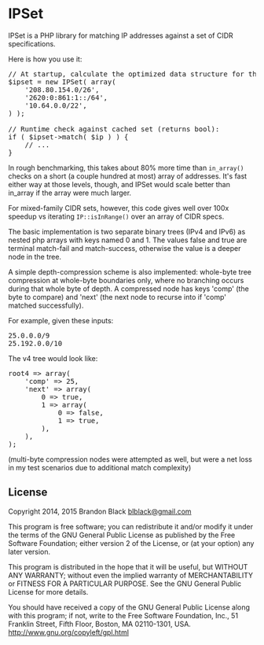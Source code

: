 IPSet
=====

IPSet is a PHP library for matching IP addresses against a set of CIDR
specifications.

Here is how you use it:

<pre lang="php">
// At startup, calculate the optimized data structure for the set:
$ipset = new IPSet( array(
    '208.80.154.0/26',
    '2620:0:861:1::/64',
    '10.64.0.0/22',
) );

// Runtime check against cached set (returns bool):
if ( $ipset->match( $ip ) ) {
    // ...
}
</pre>

In rough benchmarking, this takes about 80% more time than `in_array()` checks
on a short (a couple hundred at most) array of addresses.  It's fast either way
at those levels, though, and IPSet would scale better than in_array if the
array were much larger.

For mixed-family CIDR sets, however, this code gives well over 100x speedup vs
iterating `IP::isInRange()` over an array of CIDR specs.

The basic implementation is two separate binary trees (IPv4 and IPv6) as nested
php arrays with keys named 0 and 1.  The values false and true are terminal
match-fail and match-success, otherwise the value is a deeper node in the tree.

A simple depth-compression scheme is also implemented: whole-byte tree
compression at whole-byte boundaries only, where no branching occurs during
that whole byte of depth.  A compressed node has keys 'comp' (the byte to
compare) and 'next' (the next node to recurse into if 'comp' matched successfully).

For example, given these inputs:

<pre>
25.0.0.0/9
25.192.0.0/10
</pre>

The v4 tree would look like:

<pre lang="php">
root4 => array(
    'comp' => 25,
    'next' => array(
        0 => true,
        1 => array(
            0 => false,
            1 => true,
        ),
    ),
);
</pre>

(multi-byte compression nodes were attempted as well, but were
a net loss in my test scenarios due to additional match complexity)


License
-------
Copyright 2014, 2015 Brandon Black <blblack@gmail.com>

This program is free software; you can redistribute it and/or modify
it under the terms of the GNU General Public License as published by
the Free Software Foundation; either version 2 of the License, or
(at your option) any later version.

This program is distributed in the hope that it will be useful,
but WITHOUT ANY WARRANTY; without even the implied warranty of
MERCHANTABILITY or FITNESS FOR A PARTICULAR PURPOSE. See the
GNU General Public License for more details.

You should have received a copy of the GNU General Public License along
with this program; if not, write to the Free Software Foundation, Inc.,
51 Franklin Street, Fifth Floor, Boston, MA 02110-1301, USA.
<http://www.gnu.org/copyleft/gpl.html>
